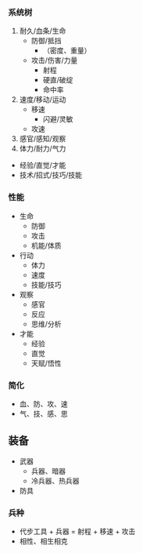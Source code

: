 ### 系统树
1. 耐久/血条/生命
    - 防御/抵挡
        - （密度、重量）
    - 攻击/伤害/力量
        - 射程
        - 硬直/破绽
        - 命中率
2. 速度/移动/运动
    - 移速
        - 闪避/灵敏
    - 攻速
3. 感官/感知/观察
4. 体力/耐力/气力
- 经验/直觉/才能
- 技术/招式/技巧/技能
### 性能
- 生命
    - 防御
    - 攻击
    - 机能/体质
- 行动
    - 体力
    - 速度
    - 技能/技巧
- 观察
    - 感官
    - 反应
    - 思维/分析
- 才能
    - 经验
    - 直觉
    - 天赋/悟性
### 简化
- 血、防、攻、速
- 气、技、感、思

## 装备
- 武器
    - 兵器、暗器
    - 冷兵器、热兵器
- 防具
### 兵种
- 代步工具 + 兵器 = 射程 + 移速 + 攻击
- 相性、相生相克

